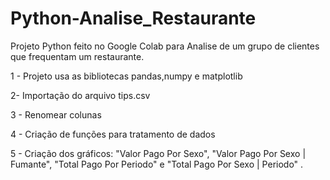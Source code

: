 # Python-Analise_Restaurante
Projeto Python feito no Google Colab para Analise de um grupo de clientes que frequentam um restaurante.

1 - Projeto usa as bibliotecas pandas,numpy e matplotlib

2- Importação do arquivo tips.csv

3 - Renomear colunas

4 - Criação de funções para tratamento de dados

5 - Criação dos gráficos: "Valor Pago Por Sexo", "Valor Pago Por Sexo | Fumante", "Total Pago Por Periodo" e "Total Pago Por Sexo | Periodo" .


